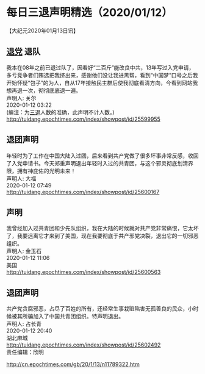 # 每日三退声明精选（2020/01/12）
  
  
【大纪元2020年01月13日讯】  
## <a href="http://cn.epochtimes.com/gb/tag/%E9%80%80%E5%85%9A.html">退党</a> 退队  
我本在08年之前已退过队了，因看好“二百斤”能改良中共，13年写过入党申请，多亏竞争者们贿选把我挤出来，感谢他们没让我进黑帮，看到“中国梦”口号之后我开始怀疑“包子”的为人，自从17年接触民主群后使我彻底看清方向，今看到网站我想再退一次，彻彻底底退一遍。  
声明人: 关尔  
2020-01-12 03:22  
(编注：为<a href="http://cn.epochtimes.com/gb/tag/%E4%B8%89%E9%80%80.html">三退</a>人数的准确，此声明不计人数。)  
<a href="http://tuidang.epochtimes.com/index/showpost/id/25599955">http://tuidang.epochtimes.com/index/showpost/id/25599955</a>  
## 退团声明  
年轻时为了工作在中国大陆入过团，后来看到共产党做了很多坏事非常反感，收回了入党申请书。今天郑重声明退出年轻时入过的共青团，与这个邪灵彻底划清界限，拥有神庇佑的光明未来！  
声明人: 大福  
2020-01-12 07:49  
<a href="http://tuidang.epochtimes.com/index/showpost/id/25600167">http://tuidang.epochtimes.com/index/showpost/id/25600167</a>  
## 声明  
我曾经加入过共青团和少先队组织，我在大陆的时候就对共产党非常痛恨，它太坏了，我要远离它才来到了美国，现在我要彻底于共产邪党决裂，退出它的一切邪恶组织。  
声明人: 金玉石  
2020-01-12 11:06  
美国  
<a href="http://tuidang.epochtimes.com/index/showpost/id/25600563">http://tuidang.epochtimes.com/index/showpost/id/25600563</a>  
## 退团声明  
共产党贪腐邪恶，占尽了百姓的所有，还经常生事栽赃陷害无孤善良的民众，小时候被其所骗加入了中国共青团组织。特声明退出。  
声明人: 占长青  
2020-01-12 20:40  
湖北麻城  
<a href="http://tuidang.epochtimes.com/index/showpost/id/25602492">http://tuidang.epochtimes.com/index/showpost/id/25602492</a>  
责任编辑：欣明  
  
  
  
http://cn.epochtimes.com/gb/20/1/13/n11789322.htm
